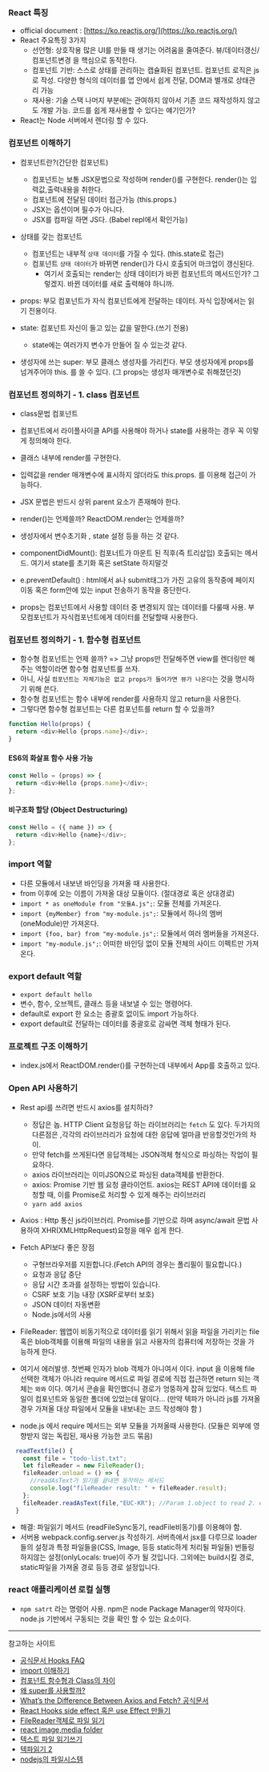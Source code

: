 ### React 특징

- official document : [https://ko.reactjs.org/](https://ko.reactjs.org/)
- React 주요특징 3가지
  - 선언형: 상호작용 많은 UI를 만들 때 생기는 어려움을 줄여준다. 뷰/데이터갱신/컴포넌트변경 을 핵심으로 동작한다.
  - 컴포넌트 기반: 스스로 상태를 관리하는 캡슐화된 컴포넌트. 컴포넌트 로직은 js로 작성. 다양한 형식의 데이터를 앱 안에서 쉽게 전달, DOM과 별개로 상태관리 가능
  - 재사용: 기술 스택 나머지 부분에는 관여하지 않아서 기존 코드 재작성하지 않고도 개발 가능. 코드를 쉽게 재사용할 수 있다는 얘기인가?
- React는 Node 서버에서 렌더링 할 수 있다.

### 컴포넌트 이해하기

- 컴포넌트란?(간단한 컴포넌트)

  - 컴포넌트는 보통 JSX문법으로 작성하며 render()를 구현한다. render()는 입력값,출력내용을 취한다.
  - 컴포넌트에 전달된 데이터 접근가능 (this.props.)
  - JSX는 옵션이며 필수가 아니다.
  - JSX를 컴파일 하면 JS다. (Babel repl에서 확인가능)

- 상태를 갖는 컴포넌트

  - 컴포넌트는 내부적 `상태 데이터`를 가질 수 있다. (this.state로 접근)
  - 컴포넌트 `상태 데이터`가 바뀌면 render()가 다시 호출되어 마크업이 갱신된다.
    - 여기서 호출되는 render는 상태 데이터가 바뀐 컴포넌트의 메서드인가? 그렇겠지. 바뀐 데이터를 새로 출력해야 하니까.

- props: 부모 컴포넌트가 자식 컴포넌트에게 전달하는 데이터. 자식 입장에서는 읽기 전용이다.
- state: 컴포넌트 자신이 들고 있는 값을 말한다.(쓰기 전용)
  - state에는 여러가지 변수가 만들어 질 수 있는것 같다.
- 생성자에 쓰는 super: 부모 클래스 생성자를 가리킨다. 부모 생성자에게 props를 넘겨주어야 this. 를 쓸 수 있다. (그 props는 생성자 매개변수로 취해졌던것)

### 컴포넌트 정의하기 - 1. class 컴포넌트

- class문법 컴포넌트
- 컴포넌트에서 라이플사이클 API를 사용해야 하거나 state를 사용하는 경우 꼭 이렇게 정의해야 한다.
- 클래스 내부에 render를 구현한다.
- 입력값을 render 매개변수에 표시하지 않더라도 this.props. 를 이용해 접근이 가능하다.
- JSX 문법은 반드시 상위 parent 요소가 존재해야 한다.

- render()는 언제쓸까? ReactDOM.render는 언제쓸까?
- 생성자에서 변수초기화 , state 설정 등을 하는 것 같다.
- componentDidMount(): 컴포너트가 마운트 된 직후(즉 트리삽입) 호출되는 메서드. 여기서 state를 초기화 혹은 setState 하지말것
- e.preventDefault() : html에서 a나 submit태그가 가진 고유의 동작중에 페이지 이동 혹은 form안에 있는 input 전송하기 동작을 중단한다.
- props는 컴포넌트에서 사용할 데이터 중 변경되지 않는 데이터를 다룰때 사용. 부모컴포넌트가 자식컴포넌트에게 데이터를 전달할때 사용한다.

### 컴포넌트 정의하기 - 1. 함수형 컴포넌트

- 함수형 컴포넌트는 언제 쓸까? => 그냥 props만 전달해주면 view를 렌더링만 해주는 역할이라면 함수형 컴포넌트를 쓰자.
- 아니, 사실 `컴포넌트는 자체기능은 없고 props가 들어가면 뷰가 나온다`는 것을 명시하기 위해 쓴다.
- 함수형 컴포넌트는 함수 내부에 render를 사용하지 않고 return을 사용한다.
- 그렇다면 함수형 컴포넌트는 다른 컴포넌트를 return 할 수 있을까?

```javascript
function Hello(props) {
  return <div>Hello {props.name}</div>;
}
```

#### ES6의 화살표 함수 사용 가능

```javascript
const Hello = (props) => {
  return <div>Hello {props.name}</div>;
};
```

#### 비구조화 할당 (Object Destructuring)

```javascript
const Hello = ({ name }) => {
  return <div>Hello {name}</div>;
};
```

<!-- ### 프로젝트 구조 파악하기 -->

### import 역할

- 다른 모듈에서 내보낸 바인딩을 가져올 때 사용한다.
- from 이후에 오는 이름이 가져올 대상 모듈이다. (절대경로 혹은 상대경로)
- `import * as oneModule from "모듈A.js";`: 모듈 전체를 가져온다.
- `import {myMember} from "my-module.js";`: 모듈에서 하나의 멤버(oneModule)만 가져온다.
- `import {foo, bar} from "my-module.js";`: 모듈에서 여러 멤버들을 가져온다.
- `import "my-module.js";`: 어떠한 바인딩 없이 모듈 전체의 사이드 이펙트만 가져온다.

### export default 역할

- `export default hello`
- 변수, 함수, 오브젝트, 클래스 등을 내보낼 수 있는 명령어다.
- default로 export 한 요소는 중괄호 없이도 import 가능하다.
- export default로 전달하는 데이터를 중괄호로 감싸면 객체 형태가 된다.

### 프로젝트 구조 이해하기

- index.js에서 ReactDOM.render()를 구현하는데 내부에서 App를 호출하고 있다.

### Open API 사용하기

- Rest api를 쓰려면 반드시 axios를 설치하라?

  - 정답은 놉. HTTP Client 요청응답 하는 라이브러리는 `fetch` 도 있다. 두가지의 다른점은 ,각각의 라이브러리가 요청에 대한 응답에 얼마큼 반응할것인가의 차이.
  - 만약 fetch를 쓰게된다면 응답객체는 JSON객체 형식으로 파싱하는 작업이 필요하다.
  - axios 라이브러리는 이미JSON으로 파싱된 data객체를 반환한다.
  - axios: Promise 기반 웹 요청 클라이언트. axios는 REST API에 데이터를 요청할 때, 이를 Promise로 처리할 수 있게 해주는 라이브러리
  - `yarn add axios`
  <!--API Key: d5ead2db388458cac1b9f31d2240d12f -->

- Axios : Http 통신 js라이브러리. Promise를 기반으로 하며 async/await 문법 사용하여 XHR(XMLHttpRequest)요청을 매우 쉽게 한다.
- Fetch API보다 좋은 장점

  - 구형브라우저를 지원합니다.(Fetch API의 경우는 폴리필이 필요합니다.)
  - 요청과 응답 중단
  - 응답 시간 초과를 설정하는 방법이 있습니다.
  - CSRF 보호 기능 내장 (XSRF로부터 보호)
  - JSON 데이터 자동변환
  - Node.js에서의 사용

- FileReader: 웹앱이 비동기적으로 데이터를 읽기 위해서 읽을 파일을 가리키는 file혹은 blob객체를 이용해 파일의 내용을 읽고 사용자의 컴퓨터에 저장하는 것을 가능하게 한다.
- 여기서 에러발생. 첫번째 인자가 blob 객체가 아니여서 이다. input 을 이용해 file 선택한 객체가 아니라 require 메서드로 파일 경로에 직접 접근하면 return 되는 객체는 `뫄뫄` 이다. 여기서 콘솔을 확인했더니 경로가 엉뚱하게 잡혀 있었다. 텍스트 파일이 컴포넌트와 동일한 폴더에 있었는데 말이다... (만약 텍파가 아니라 js를 가져올 경우 가져올 대상 파일에서 모듈을 내보내는 코드 작성해야 함 )
- node.js 에서 require 메서드는 외부 모듈을 가져올때 사용한다. (모듈은 외부에 영향받지 않는 독립된, 재사용 가능한 코드 묶음)

```javascript
  readTextfile() {
    const file = "todo-list.txt";
    let fileReader = new FileReader();
    fileReader.onload = () => {
      //readAsText가 읽기를 끝내면 동작하는 메서드
      console.log("fileReader result: " + fileReader.result);
    };
    fileReader.readAsText(file,"EUC-KR"); //Param 1.object to read 2. encoding
  }
```

- 해결: 파일읽기 메서드 (readFileSync동기, readFile비동기)를 이용해야 함.
- 서버용 webpack.config.server.js 작성하기. 서버측에서 jsx를 다루므로 loader들의 설정과 특정 파일들을(CSS, Image, 등등 static하게 처리될 파일들) 번들링하지않는 설정(onlyLocals: true)이 주가 될 것입니다. 그외에는 build시킬 경로, static파일을 가져올 경로 등등 경로 설정입니다.

### react 애플리케이션 로컬 실행

- `npm satrt` 라는 명령어 사용. npm은 node Package Manager의 약자이다. node.js 기반에서 구동되는 것을 확인 할 수 있는 요소이다.

---

참고하는 사이트

- [공식문서 Hooks FAQ](https://reactjs.org/docs/hooks-faq.html#adoption-strategy)
- [import 이해하기](https://developer.mozilla.org/ko/docs/Web/JavaScript/Reference/Statements/import)
- [컴포넌트 함수형과 Class의 차이](https://overreacted.io/ko/how-are-function-components-different-from-classes/)
- [왜 super를 사용할까?](https://min9nim.github.io/2018/12/super-props/)
- [What’s the Difference Between Axios and Fetch? 공식문서](https://rapidapi.com/blog/axios-react-api-tutorial/)
- [React Hooks side effect 혹은 use Effect 만들기](https://www.daleseo.com/react-hooks-use-effect/)
- [FileReader객체로 파일 읽기](https://foreachdreamcometrue.tistory.com/6)
- [react image,media folder](https://ducks228.tistory.com/entry/React-image-media-folder)
- [텍스트 파일 읽기쓰기](https://woonghub.tistory.com/91)
- [텍파읽기 2](https://3dmpengines.tistory.com/1855)
- [nodejs의 파일시스템](https://backback.tistory.com/268)
